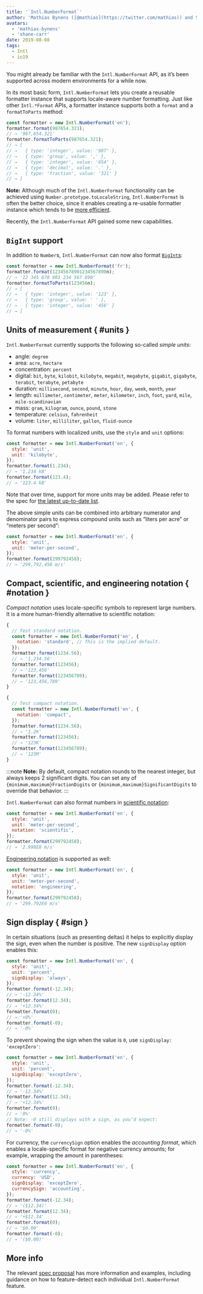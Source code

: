 ```yaml
---
title: '`Intl.NumberFormat`'
author: 'Mathias Bynens ([@mathias](https://twitter.com/mathias)) and Shane F. Carr'
avatars:
  - 'mathias-bynens'
  - 'shane-carr'
date: 2019-08-08
tags:
  - Intl
  - io19
---
```

You might already be familiar with the `Intl.NumberFormat` API, as it’s been supported across modern environments for a while now.

<feature-support chrome="24"
                 firefox="29"
                 safari="10"
                 nodejs="0.12"
                 babel="yes"></feature-support>

In its most basic form, `Intl.NumberFormat` lets you create a reusable formatter instance that supports locale-aware number formatting. Just like other `Intl.*Format` APIs, a formatter instance supports both a `format` and a `formatToParts` method:

```js
const formatter = new Intl.NumberFormat('en');
formatter.format(987654.321);
// → '987,654.321'
formatter.formatToParts(987654.321);
// → [
// →   { type: 'integer', value: '987' },
// →   { type: 'group', value: ',' },
// →   { type: 'integer', value: '654' },
// →   { type: 'decimal', value: '.' },
// →   { type: 'fraction', value: '321' }
// → ]
```

**Note:** Although much of the `Intl.NumberFormat` functionality can be achieved using `Number.prototype.toLocaleString`, `Intl.NumberFormat` is often the better choice, since it enables creating a re-usable formatter instance which tends to be [more efficient](/blog/v8-release-76#localized-bigint).

Recently, the `Intl.NumberFormat` API gained some new capabilities.

## `BigInt` support

In addition to `Number`s, `Intl.NumberFormat` can now also format [`BigInt`s](/features/bigint):

```js
const formatter = new Intl.NumberFormat('fr');
formatter.format(12345678901234567890n);
// → '12 345 678 901 234 567 890'
formatter.formatToParts(123456n);
// → [
// →   { type: 'integer', value: '123' },
// →   { type: 'group', value: ' ' },
// →   { type: 'integer', value: '456' }
// → ]
```

<feature-support chrome="76 /blog/v8-release-76#localized-bigint"
                 firefox="no"
                 safari="no"
                 nodejs="no"
                 babel="no"></feature-support>

## Units of measurement { #units }

`Intl.NumberFormat` currently supports the following so-called _simple units_:

- angle: `degree`
- area: `acre`, `hectare`
- concentration: `percent`
- digital: `bit`, `byte`, `kilobit`, `kilobyte`, `megabit`, `megabyte`, `gigabit`, `gigabyte`, `terabit`, `terabyte`, `petabyte`
- duration: `millisecond`, `second`, `minute`, `hour`, `day`, `week`, `month`, `year`
- length: `millimeter`, `centimeter`, `meter`, `kilometer`, `inch`, `foot`, `yard`, `mile`, `mile-scandinavian`
- mass: `gram`,  `kilogram`, `ounce`, `pound`, `stone`
- temperature: `celsius`, `fahrenheit`
- volume: `liter`, `milliliter`, `gallon`, `fluid-ounce`

To format numbers with localized units, use the `style` and `unit` options:

```js
const formatter = new Intl.NumberFormat('en', {
  style: 'unit',
  unit: 'kilobyte',
});
formatter.format(1.234);
// → '1.234 kB'
formatter.format(123.4);
// → '123.4 kB'
```

Note that over time, support for more units may be added. Please refer to the spec for [the latest up-to-date list](https://tc39.es/proposal-unified-intl-numberformat/section6/locales-currencies-tz_proposed_out.html#table-sanctioned-simple-unit-identifiers).

The above simple units can be combined into arbitrary numerator and denominator pairs to express compound units such as “liters per acre” or “meters per second”:

```js
const formatter = new Intl.NumberFormat('en', {
  style: 'unit',
  unit: 'meter-per-second',
});
formatter.format(299792458);
// → '299,792,458 m/s'
```

<feature-support chrome="77"
                 firefox="no"
                 safari="no"
                 nodejs="no"
                 babel="no"></feature-support>

## Compact, scientific, and engineering notation { #notation }

_Compact notation_ uses locale-specific symbols to represent large numbers. It is a more human-friendly alternative to scientific notation:

```js
{
  // Test standard notation.
  const formatter = new Intl.NumberFormat('en', {
    notation: 'standard', // This is the implied default.
  });
  formatter.format(1234.56);
  // → '1,234.56'
  formatter.format(123456);
  // → '123,456'
  formatter.format(123456789);
  // → '123,456,789'
}

{
  // Test compact notation.
  const formatter = new Intl.NumberFormat('en', {
    notation: 'compact',
  });
  formatter.format(1234.56);
  // → '1.2K'
  formatter.format(123456);
  // → '123K'
  formatter.format(123456789);
  // → '123M'
}
```

:::note
**Note:** By default, compact notation rounds to the nearest integer, but always keeps 2 significant digits. You can set any of `{minimum,maximum}FractionDigits` or `{minimum,maximum}SignificantDigits` to override that behavior.
:::

`Intl.NumberFormat` can also format numbers in [scientific notation](https://en.wikipedia.org/wiki/Scientific_notation):

```js
const formatter = new Intl.NumberFormat('en', {
  style: 'unit',
  unit: 'meter-per-second',
  notation: 'scientific',
});
formatter.format(299792458);
// → '2.998E8 m/s'
```

[Engineering notation](https://en.wikipedia.org/wiki/Engineering_notation) is supported as well:

```js
const formatter = new Intl.NumberFormat('en', {
  style: 'unit',
  unit: 'meter-per-second',
  notation: 'engineering',
});
formatter.format(299792458);
// → '299.792E6 m/s'
```

<feature-support chrome="77"
                 firefox="no"
                 safari="no"
                 nodejs="no"
                 babel="no"></feature-support>

## Sign display { #sign }

In certain situations (such as presenting deltas) it helps to explicitly display the sign, even when the number is positive. The new `signDisplay` option enables this:

```js
const formatter = new Intl.NumberFormat('en', {
  style: 'unit',
  unit: 'percent',
  signDisplay: 'always',
});
formatter.format(-12.34);
// → '-12.34%'
formatter.format(12.34);
// → '+12.34%'
formatter.format(0);
// → '+0%'
formatter.format(-0);
// → '-0%'
```

To prevent showing the sign when the value is `0`, use `signDisplay: 'exceptZero'`:

```js
const formatter = new Intl.NumberFormat('en', {
  style: 'unit',
  unit: 'percent',
  signDisplay: 'exceptZero',
});
formatter.format(-12.34);
// → '-12.34%'
formatter.format(12.34);
// → '+12.34%'
formatter.format(0);
// → '0%'
// Note: -0 still displays with a sign, as you’d expect:
formatter.format(-0);
// → '-0%'
```

For currency, the `currencySign` option enables the _accounting format_, which enables a locale-specific format for negative currency amounts; for example, wrapping the amount in parentheses:

```js
const formatter = new Intl.NumberFormat('en', {
  style: 'currency',
  currency: 'USD',
  signDisplay: 'exceptZero',
  currencySign: 'accounting',
});
formatter.format(-12.34);
// → '($12.34)'
formatter.format(12.34);
// → '+$12.34'
formatter.format(0);
// → '$0.00'
formatter.format(-0);
// → '($0.00)'
```

<feature-support chrome="77"
                 firefox="no"
                 safari="no"
                 nodejs="no"
                 babel="no"></feature-support>

## More info

The relevant [spec proposal](https://github.com/tc39/proposal-unified-intl-numberformat) has more information and examples, including guidance on how to feature-detect each individual `Intl.NumberFormat` feature.
